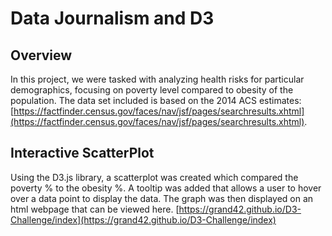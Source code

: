 # Data Journalism and D3

## Overview

In this project, we were tasked with analyzing health risks for particular demographics, focusing on poverty level compared to obesity of the population. The data set included is based on the 2014 ACS estimates: [https://factfinder.census.gov/faces/nav/jsf/pages/searchresults.xhtml](https://factfinder.census.gov/faces/nav/jsf/pages/searchresults.xhtml).

## Interactive ScatterPlot

Using the D3.js library, a scatterplot was created which compared the poverty % to the obesity %.  A tooltip was added that allows a user to hover over a data point to display the data.  The graph was then displayed on an html webpage that can be viewed here. [https://grand42.github.io/D3-Challenge/index](https://grand42.github.io/D3-Challenge/index)